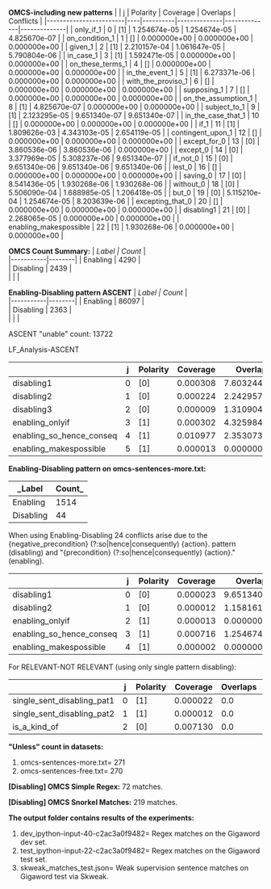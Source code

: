 **OMCS-including new patterns**
|                        | j  | Polarity | Coverage     | Overlaps     | Conflicts    |
|------------------------|----|----------|--------------|--------------|--------------|
| only_if_1              | 0  | [1]      | 1.254674e-05 | 1.254674e-05 | 4.825670e-07 |
| on_condition_1         | 1  | []       | 0.000000e+00 | 0.000000e+00 | 0.000000e+00 |
| given_1                | 2  | [1]      | 2.210157e-04 | 1.061647e-05 | 5.790804e-06 |
| in_case_1              | 3  | [1]      | 1.592471e-05 | 0.000000e+00 | 0.000000e+00 |
| on_these_terms_1       | 4  | []       | 0.000000e+00 | 0.000000e+00 | 0.000000e+00 |
| in_the_event_1         | 5  | [1]      | 6.273371e-06 | 0.000000e+00 | 0.000000e+00 |
| with_the_proviso_1     | 6  | []       | 0.000000e+00 | 0.000000e+00 | 0.000000e+00 |
| supposing_1            | 7  | []       | 0.000000e+00 | 0.000000e+00 | 0.000000e+00 |
| on_the_assumption_1    | 8  | [1]      | 4.825670e-07 | 0.000000e+00 | 0.000000e+00 |
| subject_to_1           | 9  | [1]      | 2.123295e-05 | 9.651340e-07 | 9.651340e-07 |
| in_the_case_that_1     | 10 | []       | 0.000000e+00 | 0.000000e+00 | 0.000000e+00 |
| if_1                   | 11 | [1]      | 1.809626e-03 | 4.343103e-05 | 2.654119e-05 |
| contingent_upon_1      | 12 | []       | 0.000000e+00 | 0.000000e+00 | 0.000000e+00 |
| except_for_0           | 13 | [0]      | 3.860536e-06 | 3.860536e-06 | 0.000000e+00 |
| except_0               | 14 | [0]      | 3.377969e-05 | 5.308237e-06 | 9.651340e-07 |
| if_not_0               | 15 | [0]      | 9.651340e-06 | 9.651340e-06 | 9.651340e-06 |
| lest_0                 | 16 | []       | 0.000000e+00 | 0.000000e+00 | 0.000000e+00 |
| saving_0               | 17 | [0]      | 8.541436e-05 | 1.930268e-06 | 1.930268e-06 |
| without_0              | 18 | [0]      | 5.506090e-04 | 1.688985e-05 | 1.206418e-05 |
| but_0                  | 19 | [0]      | 5.115210e-04 | 1.254674e-05 | 8.203639e-06 |
| excepting_that_0       | 20 | []       | 0.000000e+00 | 0.000000e+00 | 0.000000e+00 |
| disabling1             | 21 | [0]      | 2.268065e-05 | 0.000000e+00 | 0.000000e+00 |
| enabling_makespossible | 22 | [1]      | 1.930268e-06 | 0.000000e+00 | 0.000000e+00 |

**OMCS Count Summary:**
| _Label    | Count_ |   
|-----------|--------|
| Enabling  | 4290   |  
| Disabling | 2439   |  
|           |        | 




**Enabling-Disabling pattern ASCENT**
| _Label    | Count_ |   
|-----------|--------|
| Enabling  | 86097  |  
| Disabling | 2363   |  
|           |        | 

ASCENT "unable" count: 13722

LF_Analysis-ASCENT

|                          | j  | Polarity | Coverage | Overlaps     | Conflicts    |
|--------------------------|----|----------|----------|--------------|--------------|
| disabling1               | 0  | [0]      | 0.000308 | 7.603244e-06 | 7.603244e-06 |
| disabling2               | 1  | [0]      | 0.000224 | 2.242957e-04 | 2.242957e-04 |
| disabling3               | 2  | [0]      | 0.000009 | 1.310904e-07 | 1.310904e-07 |
| enabling_onlyif          | 3  | [1]      | 0.000302 | 4.325984e-06 | 0.000000e+00 |
| enabling_so_hence_conseq | 4  | [1]      | 0.010977 | 2.353073e-04 | 2.309813e-04 |
| enabling_makespossible   | 5  | [1]      | 0.000013 | 0.000000e+00 | 0.000000e+00 |



**Enabling-Disabling pattern on omcs-sentences-more.txt:**

| _Label    | Count_ |
|-----------|--------|
| Enabling  | 1514   |
| Disabling | 44     |

When using Enabling-Disabling 24 conflicts arise due to the {negative_precondition} (?:so|hence|consequently) {action}\. pattern (disabling) and "{precondition} (?:so|hence|consequently) {action}." (enabling).

|                          | j | Polarity | Coverage | Overlaps     | Conflicts    |
|--------------------------|---|----------|----------|--------------|--------------|
| disabling1               | 0 | [0]      | 0.000023 | 9.651340e-07 | 9.651340e-07 |
| disabling2               | 1 | [0]      | 0.000012 | 1.158161e-05 | 1.158161e-05 |
| enabling_onlyif          | 2 | [1]      | 0.000013 | 0.000000e+00 | 0.000000e+00 |
| enabling_so_hence_conseq | 3 | [1]      | 0.000716 | 1.254674e-05 | 1.254674e-05 |
| enabling_makespossible   | 4 | [1]      | 0.000002 | 0.000000e+00 | 0.000000e+00 |

For RELEVANT-NOT RELEVANT (using only single pattern disabling):

|                            | j | Polarity | Coverage | Overlaps | Conflicts |
|----------------------------|---|----------|----------|----------|-----------|
| single_sent_disabling_pat1 | 0 | [1]      | 0.000022 | 0.0      | 0.0       |
| single_sent_disabling_pat2 | 1 | [1]      | 0.000012 | 0.0      | 0.0       |
| is_a_kind_of               | 2 | [0]      | 0.007130 | 0.0      | 0.0       |

**"Unless" count in datasets:**
1. omcs-sentences-more.txt= 271
2. omcs-sentences-free.txt= 270

**[Disabling] OMCS Simple Regex:** 72 matches.

**[Disabling] OMCS Snorkel Matches:** 219 matches.

**The output folder contains results of the experiments:**
1. dev_ipython-input-40-c2ac3a0f9482= Regex matches on the Gigaword dev set.
2. test_ipython-input-22-c2ac3a0f9482= Regex matches on the Gigaword test set.
3. skweak_matches_test.json= Weak supervision sentence matches on Gigaword test via Skweak.
